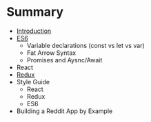 # Summary

* [Introduction](README.md)
* [ES6](ES6.md)
   * Variable declarations (const vs let vs var)
   * Fat Arrow Syntax
   * Promises and Aysnc/Await
* React
* [Redux](React.md)
* Style Guide
   * React
   * Redux
   * ES6
* Building a Reddit App by Example

